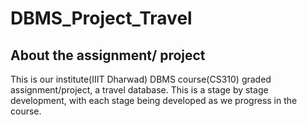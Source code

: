# DBMS_Project_Travel

## About the assignment/ project
This is our institute(IIIT Dharwad) DBMS course(CS310) graded assignment/project, a travel database. This is a stage by  stage development, with each stage being developed as we progress in the course. 
